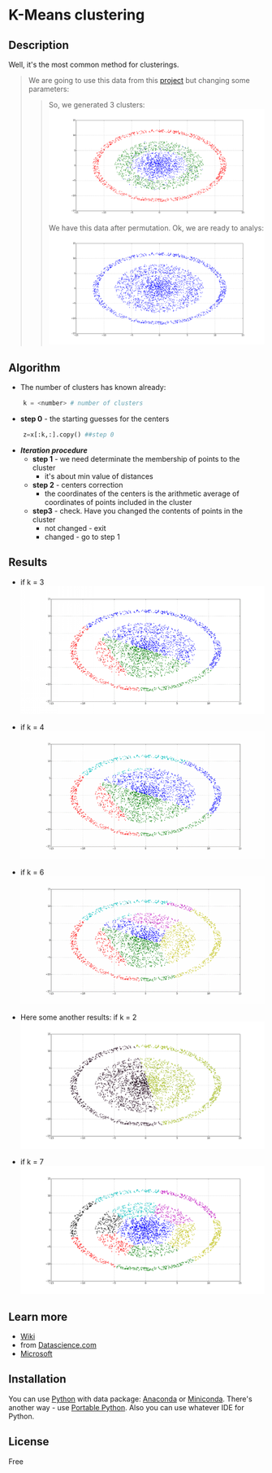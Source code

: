 # K-Means clustering

## Description

Well, it's the most common method for clusterings.

>We are going to use this data from this [project](https://github.com/rcv911/Cluster_generation) but changing some parameters: 
>>So, we generated 3 clusters:
![](images/cluster_circle_data0.png)
>>We have this data after permutation. Ok, we are ready to analys:
![](images/cluster_circle_data1.png)

## Algorithm

+ The number of clusters has known already:
```python
	k = <number> # number of clusters
```
+ **step 0** - the starting guesses for the centers
```python
	z=x[:k,:].copy() ##step 0
```
+ ***Iteration procedure***
  + **step 1** - we need determinate the membership of points to the cluster
    + it's about min value of distances
  + **step 2** - centers correction
    + the coordinates of the centers is the arithmetic average of coordinates of points included in the cluster
  + **step3** - check. Have you changed the contents of points in the cluster
    + not changed - exit
	+ changed - go to step 1


## Results
- if k = 3 
![](images/3clusters.gif)

- if k = 4
![](images/4clusters.gif)

- if k = 6
![](images/6clusters.gif)

- Here some another results: if k = 2
![](images/2clusters.png)

- if k = 7
![](images/7clusters.png)

## Learn more

- [Wiki](https://en.wikipedia.org/wiki/K-means_clustering)
- from [Datascience.com](https://www.datascience.com/blog/k-means-clustering)
- [Microsoft](https://msdn.microsoft.com/en-us/library/azure/dn905944.aspx)

## Installation

You can use [Python](https://www.python.org/) with data package: [Anaconda](https://www.anaconda.com/) or [Miniconda](https://conda.io/miniconda).
There's another way - use [Portable Python](http://portablepython.com/). Also you can use whatever IDE for Python.

## License

Free
